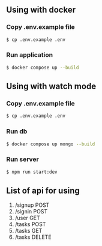 ## Using with docker

### Copy .env.example file

```bash
$ cp .env.example .env
```

### Run application

```bash
$ docker compose up --build
```

## Using with watch mode

### Copy .env.example file

```bash
$ cp .env.example .env
```

### Run db

```bash
$ docker compose up mongo --build
```

### Run server

```bash
$ npm run start:dev
```

## List of api for using

1. /signup POST
2. /signin POST
3. /user GET
4. /tasks POST
5. /tasks GET
6. /tasks DELETE
